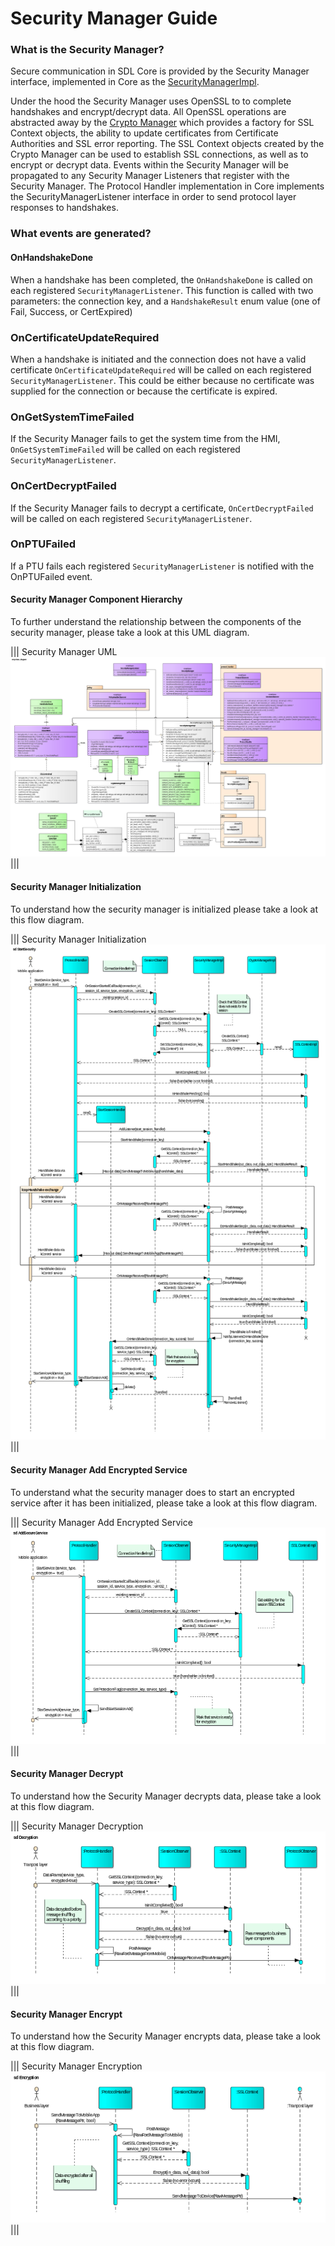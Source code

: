# Security Manager Guide

### What is the Security Manager?

Secure communication in SDL Core is provided by the Security Manager interface, implemented in Core as the [SecurityManagerImpl](https://github.com/smartdevicelink/sdl_core/blob/master/src/components/security_manager/src/security_manager_impl.cc).

Under the hood the Security Manager uses OpenSSL to to complete handshakes and encrypt/decrypt data. All OpenSSL operations are abstracted away by the [Crypto Manager](https://github.com/smartdevicelink/sdl_core/blob/master/src/components/security_manager/src/crypto_manager_impl.cc) which provides a factory for SSL Context objects, the ability to update certificates from Certificate Authorities and SSL error reporting. The SSL Context objects created by the Crypto Manager can be used to establish SSL connections, as well as to encrypt or decrypt data. Events within the Security Manager will be propagated to any Security Manager Listeners that register with the Security Manager. The Protocol Handler implementation in Core implements the SecurityManagerListener interface in order to send protocol layer responses to handshakes.

### What events are generated?

#### OnHandshakeDone

When a handshake has been completed, the `OnHandshakeDone` is called on each registered `SecurityManagerListener`. This function is called with two parameters: the connection key, and a `HandshakeResult` enum value (one of Fail, Success, or CertExpired)

### OnCertificateUpdateRequired

When a handshake is initiated and the connection does not have a valid certificate `OnCertificateUpdateRequired` will be called on each registered `SecurityManagerListener`. This could be either because no certificate was supplied for the connection or because the certificate is expired.

### OnGetSystemTimeFailed

If the Security Manager fails to get the system time from the HMI, `OnGetSystemTimeFailed` will be called on each registered `SecurityManagerListener`.

### OnCertDecryptFailed

If the Security Manager fails to decrypt a certificate, `OnCertDecryptFailed` will be called on each registered `SecurityManagerListener`.

### OnPTUFailed

If a PTU fails each registered `SecurityManagerListener` is notified with the OnPTUFailed event.

#### Security Manager Component Hierarchy

To further understand the relationship between the components of the security manager, please take a look at this UML diagram.

|||
Security Manager UML
![TM](./assets/securitymanager_uml.png)
|||

#### Security Manager Initialization

To understand how the security manager is initialized please take a look at this flow diagram.

|||
Security Manager Initialization
![TM](./assets/securitymanager_init.png)
|||

#### Security Manager Add Encrypted Service

To understand what the security manager does to start an encrypted service after it has been initialized, please take a look at this flow diagram.

|||
Security Manager Add Encrypted Service
![TM](./assets/securitymanager_init2.png)
|||

#### Security Manager Decrypt

To understand how the Security Manager decrypts data, please take a look at this flow diagram.

|||
Security Manager Decryption
![TM](./assets/securitymanager_decrypt.png)
|||

#### Security Manager Encrypt

To understand how the Security Manager encrypts data, please take a look at this flow diagram.

|||
Security Manager Encryption
![TM](./assets/securitymanager_encrypt.png)
|||
